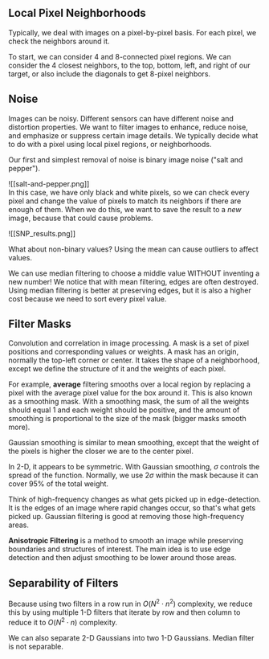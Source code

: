 ## Local Pixel Neighborhoods

Typically, we deal with images on a pixel-by-pixel basis. For each pixel, we check the neighbors around it. 

To start, we can consider 4 and 8-connected pixel regions. We can consider the 4 closest neighbors, to the top, bottom, left, and right of our target, or also include the diagonals to get 8-pixel neighbors. 

## Noise

Images can be noisy. Different sensors can have different noise and distortion properties. We want to filter images to enhance, reduce noise, and emphasize or suppress certain image details. We typically decide what to do with a pixel using local pixel regions, or neighborhoods. 

Our first and simplest removal of noise is binary image noise ("salt and pepper"). 

![[salt-and-pepper.png]]  
In this case, we have only black and white pixels, so we can check every pixel and change the value of pixels to match its neighbors if there are enough of them. When we do this, we want to save the result to a *new* image, because that could cause problems. 

![[SNP_results.png]]

What about non-binary values? Using the mean can cause outliers to affect values. 

We can use median filtering to choose a middle value WITHOUT inventing a new number! We notice that with mean filtering, edges are often destroyed. Using median filtering is better at preserving edges, but it is also a higher cost because we need to sort every pixel value. 

## Filter Masks

Convolution and correlation in image processing. A mask is a set of pixel positions and corresponding values or weights. A mask has an origin, normally the top-left corner or center. It takes the shape of a neighborhood, except we define the structure of it and the weights of each pixel. 

For example, **average** filtering smooths over a local region by replacing a pixel with the average pixel value for the box around it. This is also known as a smoothing mask. With a smoothing mask, the sum of all the weights should equal 1 and each weight should be positive, and the amount of smoothing is proportional to the size of the mask (bigger masks smooth more). 

Gaussian smoothing is similar to mean smoothing, except that the weight of the pixels is higher the closer we are to the center pixel. 

In 2-D, it appears to be symmetric. With Gaussian smoothing, $\sigma$ controls the spread of the function. Normally, we use $2\sigma$ within the mask because it can cover 95% of the total weight. 

Think of high-frequency changes as what gets picked up in edge-detection. It is the edges of an image where rapid changes occur, so that's what gets picked up. Gaussian filtering is good at removing those high-frequency areas. 

**Anisotropic Filtering** is a method to smooth an image while preserving boundaries and structures of interest. The main idea is to use edge detection and then adjust smoothing to be lower around those areas. 

## Separability of Filters

Because using two filters in a row run in $O(N^2 \cdot n^2)$ complexity, we reduce this by using multiple 1-D filters that iterate by row and then column to reduce it to $O(N^2 \cdot n)$ complexity. 

We can also separate 2-D Gaussians into two 1-D Gaussians. Median filter is not separable. 

